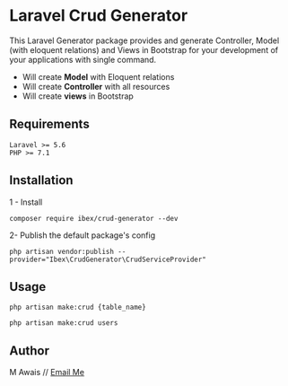 # Laravel Crud Generator
This Laravel Generator package provides and generate Controller, Model (with eloquent relations) and Views in Bootstrap for your development of your applications with single command.

- Will create **Model** with Eloquent relations
- Will create **Controller** with all resources
- Will create **views** in Bootstrap

## Requirements
    Laravel >= 5.6
    PHP >= 7.1

## Installation
1 - Install
```
composer require ibex/crud-generator --dev
```
2- Publish the default package's config
```
php artisan vendor:publish --provider="Ibex\CrudGenerator\CrudServiceProvider"
```

## Usage
```
php artisan make:crud {table_name}

php artisan make:crud users
```
## Author

M Awais // [Email Me](mailto:asargodha@gmail.com)
